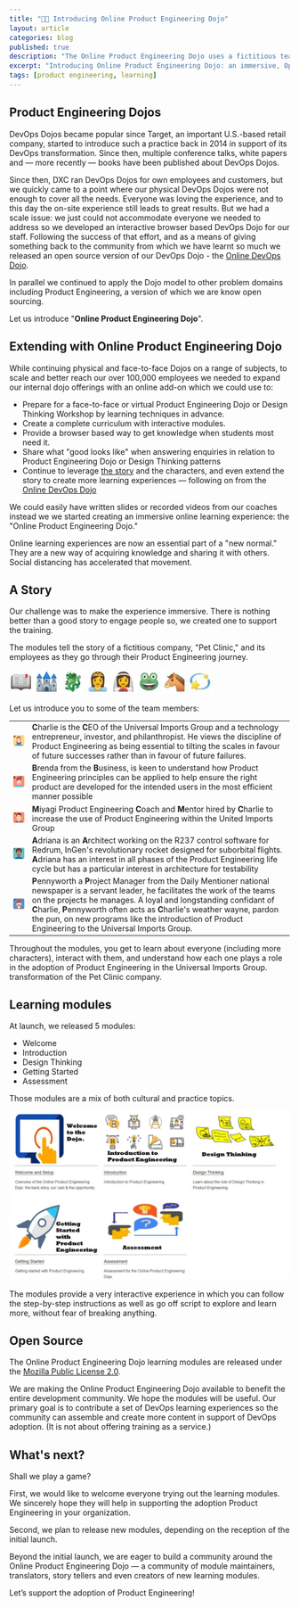 ```yaml
---
title: "🐱‍👤 Introducing Online Product Engineering Dojo"
layout: article
categories: blog
published: true
description: "The Online Product Engineering Dojo uses a fictitious team and a set of interactive browser based modules to deliver an immersive learning experience."
excerpt: "Introducing Online Product Engineering Dojo: an immersive, Open Source learning experience with a fictitious team and a set of interactive browser based modules."
tags: [product engineering, learning]
---
```


## Product Engineering Dojos

DevOps Dojos became popular since Target, an important U.S.-based retail company, started to introduce such a practice back in 2014 in support of its DevOps transformation.
Since then, multiple conference talks, white papers and — more recently — books have been published about DevOps Dojos.

Since then, DXC ran DevOps Dojos for own employees and customers, but we quickly came to a point where our physical DevOps Dojos were not enough to cover all the needs. Everyone was loving the experience, and to this day the on-site experience still leads to great results. But we had a scale issue: we just could not accommodate everyone we needed to address so we developed an interactive browser based DevOps Dojo for our staff. Following the success of that effort, and as a means of giving something back to the community from which we have learnt so much we released an open source version of our DevOps Dojo - the [Online DevOps Dojo](https://dxc-technology.github.io/about-devops-dojo).

In parallel we continued to apply the Dojo model to other problem domains including Product Engineering, a version of which we are know open sourcing.

Let us introduce "**Online Product Engineering Dojo**".
## Extending with Online Product Engineering Dojo

While continuing physical and face-to-face Dojos on a range of subjects, to scale and better reach our over 100,000 employees we needed to expand our internal dojo offerings with an online add-on which we could use to:

* Prepare for a face-to-face or virtual Product Engineering Dojo or Design Thinking Workshop by learning techniques in advance.
* Create a complete curriculum with interactive modules.
* Provide a browser based way to get knowledge when students most need it.
* Share what "good looks like" when answering enquiries in relation to Product Engineering Dojo or Design Thinking patterns
* Continue to leverage [the story](#a-story) and the characters, and even extend the story to create more learning experiences — following on from the [Online DevOps Dojo](https://dxc-technology.github.io/about-devops-dojo)

We could easily have written slides or recorded videos from our coaches instead we we started creating an immersive online learning experience: the "Online Product Engineering Dojo."

Online learning experiences are now an essential part of a "new normal." They are a new way of acquiring knowledge and sharing it with others. Social distancing has accelerated that movement.

## A Story

Our challenge was to make the experience immersive. There is nothing better than a good story to engage people so, we created one to support the training.

The modules tell the story of a fictitious company, "Pet Clinic," and its employees as they go through their Product Engineering journey.

![Once Upon a Time](../../images/onceuponatime.jpg)

Let us introduce you to some of the team members:

|  |  |
| - | - |
| ![Charlie](../../images/charlie.png) | **C**harlie is the **C**EO of the Universal Imports Group and a technology entrepreneur, investor, and philanthropist. He views the discipline of Product Engineering as being essential to tilting the scales in favour of future successes rather than in favour of future failures. |
| ![Brenda](../../images/brenda.png) | **B**renda from the **B**usiness, is keen to understand how Product Engineering principles can be applied to help ensure the right product are developed for the intended users in the most efficient manner possible |
| ![Miyagi](../../images/miyagi.png) | **M**iyagi Product Engineering **C**oach and **M**entor hired by **C**harlie to increase the use of Product Engineering within the United Imports Group |
| ![Adriana](../../images/adriana.png) | **A**driana is an **A**rchitect working on the R237 control software for Redrum, InGen's revolutionary rocket designed for suborbital flights. **A**driana has an interest in all phases of the Product Engineering life cycle but has a particular interest in architecture for testability |
| ![Pennyworth](../../images/pennyworth.png) | **P**ennyworth a **P**roject Manager from the Daily Mentioner national newspaper is a servant leader, he facilitates the work of the teams on the projects he manages. A loyal and longstanding confidant of **C**harlie, **P**ennyworth often acts as **C**harlie's weather wayne, pardon the pun, on new programs like the introduction of Product Engineering to the Universal Imports Group. |

Throughout the modules, you get to learn about everyone (including more characters), interact with them, and understand how each one plays a role in the adoption of Product Engineering in the Universal Imports Group. transformation of the Pet Clinic company.

## Learning modules

At launch, we released 5 modules:

* Welcome
* Introduction
* Design Thinking
* Getting Started
* Assessment

Those modules are a mix of both cultural and practice topics.

[![Modules](../../images/modules.jpg)](../../modules)

The modules provide a very interactive experience in which you can follow the step-by-step instructions as well as go off script to explore and learn more, without fear of breaking anything.

## Open Source

The Online Product Engineering Dojo learning modules are released under the [Mozilla Public License 2.0](https://github.com/dxc-technology/online-pe-dojo/blob/main/LICENSE).

We are making the Online Product Engineering Dojo available to benefit the entire development community. We hope the modules will be useful. Our primary goal is to contribute a set of DevOps learning experiences so the community can assemble and create more content in support of DevOps adoption. (It is not about offering training as a service.)

## What's next?

Shall we play a game?

First, we would like to welcome everyone trying out the learning modules. We sincerely hope they will help in supporting the adoption Product Engineering in your organization.

Second, we plan to release new modules, depending on the reception of the initial launch.

Beyond the initial launch, we are eager to build a community around the Online Product Engineering Dojo — a community of module maintainers, translators, story tellers and even creators of new learning modules.

Let’s support the adoption of Product Engineering!

